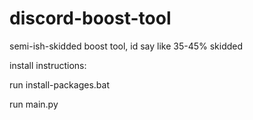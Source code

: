 # discord-boost-tool
semi-ish-skidded boost tool, id say like 35-45% skidded

install instructions:

run install-packages.bat

run main.py
